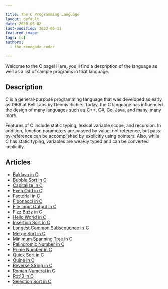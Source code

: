 ```yaml
---

title: The C Programming Language
layout: default
date: 2020-05-02
last-modified: 2022-05-11
featured-image:
tags: [c]
authors:
  - the_renegade_coder

---
```


Welcome to the C page! Here, you'll find a description of the language as well as a list of sample programs in that language.

## Description

C is a general-purpose programming language that was developed as early 
as 1969 at Bell Labs by Dennis Richie. Today, the C language has influenced 
the design of many languages such as C++, C#, Go, Java, and many, many more.

Features of C include static typing, lexical variable scope, and recursion. 
In addition, function parameters are passed by value, not reference, but 
pass-by-reference can be accomplished by explicitly using pointers. Also, 
while C has static typing, variables are weakly typed and can be converted 
implicitly.


## Articles

- [Baklava in C](https://sampleprograms.io/projects/baklava/c)
- [Bubble Sort in C](https://sampleprograms.io/projects/bubble-sort/c)
- [Capitalize in C](https://sampleprograms.io/projects/capitalize/c)
- [Even Odd in C](https://sampleprograms.io/projects/even-odd/c)
- [Factorial in C](https://sampleprograms.io/projects/factorial/c)
- [Fibonacci in C](https://sampleprograms.io/projects/fibonacci/c)
- [File Input Output in C](https://sampleprograms.io/projects/file-input-output/c)
- [Fizz Buzz in C](https://sampleprograms.io/projects/fizz-buzz/c)
- [Hello World in C](https://sampleprograms.io/projects/hello-world/c)
- [Insertion Sort in C](https://sampleprograms.io/projects/insertion-sort/c)
- [Longest Common Subsequence in C](https://sampleprograms.io/projects/longest-common-subsequence/c)
- [Merge Sort in C](https://sampleprograms.io/projects/merge-sort/c)
- [Minimum Spanning Tree in C](https://sampleprograms.io/projects/minimum-spanning-tree/c)
- [Palindromic Number in C](https://sampleprograms.io/projects/palindromic-number/c)
- [Prime Number in C](https://sampleprograms.io/projects/prime-number/c)
- [Quick Sort in C](https://sampleprograms.io/projects/quick-sort/c)
- [Quine in C](https://sampleprograms.io/projects/quine/c)
- [Reverse String in C](https://sampleprograms.io/projects/reverse-string/c)
- [Roman Numeral in C](https://sampleprograms.io/projects/roman-numeral/c)
- [Rot13 in C](https://sampleprograms.io/projects/rot13/c)
- [Selection Sort in C](https://sampleprograms.io/projects/selection-sort/c)